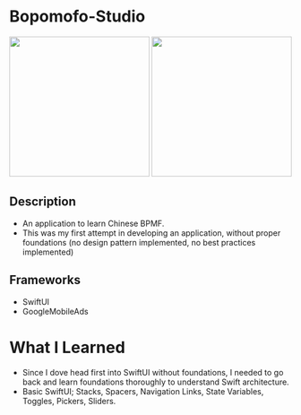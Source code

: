 # Bopomofo-Studio

<p float="left">
  <img src = "https://user-images.githubusercontent.com/46248987/164408610-b54ed1ac-8081-468a-94e7-ddc9562852a2.png" width="250">                                                                                                                          
  <img src = "https://user-images.githubusercontent.com/46248987/164408642-ae16f736-618f-4e21-84d7-0c1f2aac7d6a.png" width="250"> 
</p>

## Description
* An application to learn Chinese BPMF.
* This was my first attempt in developing an application, without proper foundations (no design pattern implemented, no best practices implemented)

## Frameworks
* SwiftUI
* GoogleMobileAds

# What I Learned
* Since I dove head first into SwiftUI without foundations, I needed to go back and learn foundations thoroughly to understand Swift architecture. 
* Basic SwiftUI; Stacks, Spacers, Navigation Links, State Variables, Toggles, Pickers, Sliders.
